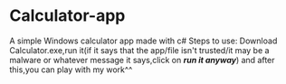 # Calculator-app
A simple Windows calculator app made with c#
Steps to use:
Download Calculator.exe,run it(if it says that the app/file isn't trusted/it may be a malware or whatever message it says,click on ***run it anyway***) and after this,you can play with my work^^
